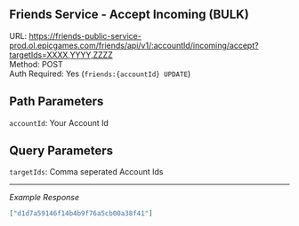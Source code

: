 ## Friends Service - Accept Incoming (BULK)

URL: https://friends-public-service-prod.ol.epicgames.com/friends/api/v1/:accountId/incoming/accept?targetIds=XXXX,YYYY,ZZZZ \
Method: POST \
Auth Required: Yes (`friends:{accountId} UPDATE`)

## Path Parameters

`accountId`: Your Account Id

## Query Parameters

`targetIds`: Comma seperated Account Ids

---

_Example Response_

```json
["d1d7a59146f14b4b9f76a5cb00a38f41"]
```
